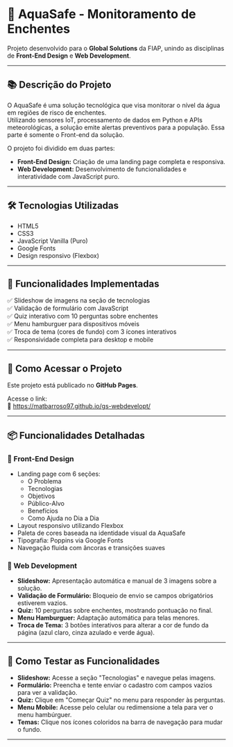 # 🌊 AquaSafe - Monitoramento de Enchentes

Projeto desenvolvido para o **Global Solutions** da FIAP, unindo as disciplinas de **Front-End Design** e **Web Development**.

---

## 📚 Descrição do Projeto

O AquaSafe é uma solução tecnológica que visa monitorar o nível da água em regiões de risco de enchentes.  
Utilizando sensores IoT, processamento de dados em Python e APIs meteorológicas, a solução emite alertas preventivos para a população.
Essa parte é somente o Front-end da solução.

O projeto foi dividido em duas partes:

- **Front-End Design:** Criação de uma landing page completa e responsiva.
- **Web Development:** Desenvolvimento de funcionalidades e interatividade com JavaScript puro.

---

## 🛠️ Tecnologias Utilizadas

- HTML5
- CSS3
- JavaScript Vanilla (Puro)
- Google Fonts
- Design responsivo (Flexbox)

---

## 🎯 Funcionalidades Implementadas

✅ Slideshow de imagens na seção de tecnologias  
✅ Validação de formulário com JavaScript  
✅ Quiz interativo com 10 perguntas sobre enchentes  
✅ Menu hamburguer para dispositivos móveis  
✅ Troca de tema (cores de fundo) com 3 ícones interativos  
✅ Responsividade completa para desktop e mobile

---

## 🚀 Como Acessar o Projeto

Este projeto está publicado no **GitHub Pages**.

Acesse o link:  
🔗 https://matbarroso97.github.io/gs-webdevelopt/


---

## 📦 Funcionalidades Detalhadas

### 🔹 Front-End Design
- Landing page com 6 seções:
  - O Problema
  - Tecnologias
  - Objetivos
  - Público-Alvo
  - Benefícios
  - Como Ajuda no Dia a Dia
- Layout responsivo utilizando Flexbox
- Paleta de cores baseada na identidade visual da AquaSafe
- Tipografia: Poppins via Google Fonts
- Navegação fluida com âncoras e transições suaves

### 🔹 Web Development
- **Slideshow:** Apresentação automática e manual de 3 imagens sobre a solução.
- **Validação de Formulário:** Bloqueio de envio se campos obrigatórios estiverem vazios.
- **Quiz:** 10 perguntas sobre enchentes, mostrando pontuação no final.
- **Menu Hamburguer:** Adaptação automática para telas menores.
- **Troca de Tema:** 3 botões interativos para alterar a cor de fundo da página (azul claro, cinza azulado e verde água).

---

## 📝 Como Testar as Funcionalidades

- **Slideshow:** Acesse a seção "Tecnologias" e navegue pelas imagens.
- **Formulário:** Preencha e tente enviar o cadastro com campos vazios para ver a validação.
- **Quiz:** Clique em "Começar Quiz" no menu para responder às perguntas.
- **Menu Mobile:** Acesse pelo celular ou redimensione a tela para ver o menu hambúrguer.
- **Temas:** Clique nos ícones coloridos na barra de navegação para mudar o fundo.

---
